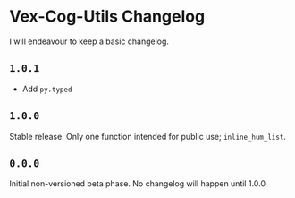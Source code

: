 # Vex-Cog-Utils Changelog

I will endeavour to keep a basic changelog.

## ``1.0.1``

- Add ``py.typed``

## ``1.0.0``

Stable release. Only one function intended for public use; ``inline_hum_list``.

## ``0.0.0``

Initial non-versioned beta phase. No changelog will happen until 1.0.0
